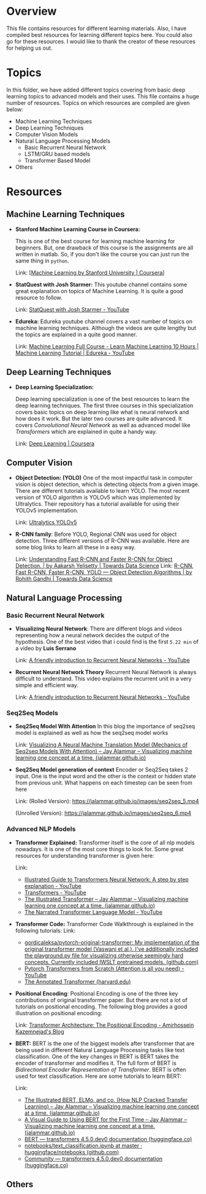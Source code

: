 # Overview

This file contains resources for different learning materials. Also, I have compiled best resources for learning different topics here. You could also go for these resources. I would like to thank the creator of these resources for helping us out. 

# Topics

In this folder, we have added different topics covering from basic deep learning topics to advanced models and their uses. This file contains a huge number of resources. Topics on which resources are compiled are given below:

* Machine Learning Techniques
* Deep Learning Techniques
* Computer Vision Models
* Natural Language Processing Models
  * Basic Recurrent Neural Network
  * LSTM/GRU based models
  * Transformer Based Model
* Others

# Resources

## Machine Learning Techniques

- **Stanford Machine Learning Course in Coursera:**

  This is one of the best course for learning machine learning for beginners. But, one drawback of this course is the assignments are all written in matlab. So, if you don't like the course you can just run the same thing in ```python```. 

  Link: [[Machine Learning by Stanford University | Coursera](https://www.coursera.org/learn/machine-learning)]

- **StatQuest with Josh Starmer:**
  This youtube channel contains some great explanation on topics of Machine Learning. It is quite a good resource to follow. 

  Link: [StatQuest with Josh Starmer - YouTube](https://www.youtube.com/channel/UCtYLUTtgS3k1Fg4y5tAhLbw)

- **Edureka:**
  Edureka youtube channel covers a vast number of topics on machine learning techniques. Although the videos are quite lengthy but the topics are explained in a quite good manner. 

  Link: [Machine Learning Full Course - Learn Machine Learning 10 Hours | Machine Learning Tutorial | Edureka - YouTube](https://www.youtube.com/watch?v=GwIo3gDZCVQ)

  

## Deep Learning Techniques

* **Deep Learning Specialization:**

  Deep learning specialization is one of the best resources to learn the deep learning techniques. The first three courses in this specialization covers basic topics on deep learning like what is neural network and how does it work. But the later two courses are quite advanced. It covers *Convolutional Neural Network* as well as advanced model like *Transformers* which are explained in quite a handy way. 

  Link: [Deep Learning | Coursera](https://www.coursera.org/specializations/deep-learning?)

## Computer Vision

* **Object Detection: (YOLO)**
  One of the most impactful task in computer vision is object detection, which is detecting objects from a given image. There are different tutorials available to learn YOLO. The most recent version of YOLO algorithm is YOLOv5 which was implemented by Ultralytics. Their repository has a tutorial available for using their YOLOv5 implementation.

  Link: [Ultralytics YOLOv5](https://github.com/ultralytics/yolov5)

* **R-CNN family**:
  Before YOLO, Regional CNN was used for object detection. Three different versions of R-CNN was available. Here are some blog links to learn all these in a easy way.

  Link: [Understanding Fast R-CNN and Faster R-CNN for Object Detection. | by Aakarsh Yelisetty | Towards Data Science](https://towardsdatascience.com/understanding-fast-r-cnn-and-faster-r-cnn-for-object-detection-adbb55653d97)
  Link: [R-CNN, Fast R-CNN, Faster R-CNN, YOLO — Object Detection Algorithms | by Rohith Gandhi | Towards Data Science](https://towardsdatascience.com/r-cnn-fast-r-cnn-faster-r-cnn-yolo-object-detection-algorithms-36d53571365e)

## Natural Language Processing

### Basic Recurrent Neural Network

* **Visualizing Neural Network**:
  There are different blogs and videos representing how a neural network decides the output of the hypothesis. One of the best video that i could find is the first ```5.22 min``` of a video by **Luis Serrano** 

  Link: [A friendly introduction to Recurrent Neural Networks - YouTube](https://www.youtube.com/watch?v=UNmqTiOnRfg)

* **Recurrent Neural Network Theory** 
  Recurrent Neural Network is always difficult to understand. This video explains the recurrent unit in a very simple and efficient way.

  Link: [A friendly introduction to Recurrent Neural Networks - YouTube](https://www.youtube.com/watch?v=UNmqTiOnRfg)

### Seq2Seq Models

* **Seq2Seq Model With Attention**
  In this blog the importance of seq2seq model is explained as well as how the seq2seq model works

  Link: [Visualizing A Neural Machine Translation Model (Mechanics of Seq2seq Models With Attention) – Jay Alammar – Visualizing machine learning one concept at a time. (jalammar.github.io)](https://jalammar.github.io/visualizing-neural-machine-translation-mechanics-of-seq2seq-models-with-attention/)

* **Seq2Seq Model generation of context**
  Encoder or Seq2Seq takes 2 input. One is the input word and the other is the context or hidden state from previous unit. What happens on each timestep can be seen from here

  Link:
  (Rolled Version): https://jalammar.github.io/images/seq2seq_5.mp4

  (Unrolled Version): https://jalammar.github.io/images/seq2seq_6.mp4

### Advanced NLP Models

* **Transformer Explained:**
  Transformer itself is the core of all nlp models nowadays. It is one of the most core things to look for. Some great resources for understanding transformer is given here:

  Link: 

  - [Illustrated Guide to Transformers Neural Network: A step by step explanation - YouTube](https://www.youtube.com/watch?v=4Bdc55j80l8)
  - [Transformers - YouTube](https://www.youtube.com/playlist?list=PLBoQnSflObckGnAS9mXjqCZhg7VTz4x8n)
  - [The Illustrated Transformer – Jay Alammar – Visualizing machine learning one concept at a time. (jalammar.github.io)](http://jalammar.github.io/illustrated-transformer/)
  - [The Narrated Transformer Language Model - YouTube](https://www.youtube.com/watch?time_continue=1&v=-QH8fRhqFHM&feature=emb_logo)

* **Transformer Code:**
  Transformer Code Walkthrough is explained in the following tutorials:
  Link:

  * [gordicaleksa/pytorch-original-transformer: My implementation of the original transformer model (Vaswani et al.). I've additionally included the playground.py file for visualizing otherwise seemingly hard concepts. Currently included IWSLT pretrained models. (github.com)](https://github.com/gordicaleksa/pytorch-original-transformer)
  * [Pytorch Transformers from Scratch (Attention is all you need) - YouTube](https://www.youtube.com/watch?v=U0s0f995w14)
  * [The Annotated Transformer (harvard.edu)](https://nlp.seas.harvard.edu/2018/04/03/attention.html)

* **Positional Encoding**:
  Positional Encoding is one of the three key contributions of original transformer paper. But there are not a lot of tutorials on positional encoding. The following blog provides a good illustration on positional encoding:

  Link: [Transformer Architecture: The Positional Encoding - Amirhossein Kazemnejad's Blog](https://kazemnejad.com/blog/transformer_architecture_positional_encoding/)

* **BERT:**
  BERT is the one of the biggest models after transformer that are being used in different Natural Language Processing tasks like text classification. One of the key changes in BERT is BERT takes the encoder of transformer and modifies it. The full form of BERT is *Bidirectional Encoder Representation of Transformer*. BERT is often used for text classification. Here are some tutorials to learn BERT:

  
  Link:

  * [The Illustrated BERT, ELMo, and co. (How NLP Cracked Transfer Learning) – Jay Alammar – Visualizing machine learning one concept at a time. (jalammar.github.io)](http://jalammar.github.io/illustrated-bert/)
  * [A Visual Guide to Using BERT for the First Time – Jay Alammar – Visualizing machine learning one concept at a time. (jalammar.github.io)](http://jalammar.github.io/a-visual-guide-to-using-bert-for-the-first-time/)
  * [BERT — transformers 4.5.0.dev0 documentation (huggingface.co)](https://huggingface.co/transformers/model_doc/bert.html#overview)
  * [notebooks/text_classification.ipynb at master · huggingface/notebooks (github.com)](https://github.com/huggingface/notebooks/blob/master/examples/text_classification.ipynb)
  * [Community — transformers 4.5.0.dev0 documentation (huggingface.co)](https://huggingface.co/transformers/master/community.html#community-notebooks)

## Others










